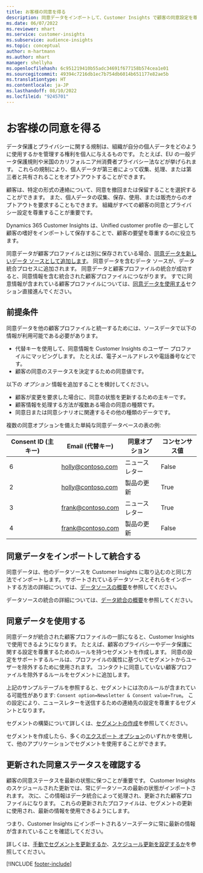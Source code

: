 ```yaml
---
title: お客様の同意を得る
description: 同意データをインポートして、Customer Insights で顧客の同意設定を尊重します。
ms.date: 06/07/2022
ms.reviewer: mhart
ms.service: customer-insights
ms.subservice: audience-insights
ms.topic: conceptual
author: m-hartmann
ms.author: mhart
manager: shellyha
ms.openlocfilehash: 6c951219410b55adc34691f677158b574cea1e01
ms.sourcegitcommit: 49394c7216db1ec7b754db6014b651177e82ae5b
ms.translationtype: HT
ms.contentlocale: ja-JP
ms.lasthandoff: 08/10/2022
ms.locfileid: "9245701"
---
```

# <a name="use-customer-consent"></a>お客様の同意を得る

データ保護とプライバシーに関する規制は、組織が自分の個人データをどのように使用するかを管理する権利を個人に与えるものです。 たとえば、EU の一般データ保護規則や米国のカリフォルニア州消費者プライバシー法などが挙げられます。 これらの規制により、個人データが第三者によって収集、処理、または第三者と共有されることをオプトアウトすることができます。  

顧客は、特定の形式の連絡について、同意を撤回または保留することを選択することができます。 また、個人データの収集、保存、使用、または販売からのオプトアウトを要求することもできます。 組織がすべての顧客の同意とプライバシー設定を尊重することが重要です。  

Dynamics 365 Customer Insights は、Unified customer profile の一部として顧客の嗜好をインポートして保存することで、顧客の要望を尊重するのに役立ちます。

同意データが顧客プロファイルとは別に保存されている場合、[同意データを新しいデータ ソースとして追加します](#import-and-unify-consent-data)。 同意データを含むデータ ソースが、データ統合プロセスに追加されます。 同意データと顧客プロファイルの統合が成功すると、同意情報を含む統合された顧客プロファイルにつながります。 すでに同意情報が含まれている顧客プロファイルについては、[同意データを使用する](#use-consent-data)セクション直接進んでください。

## <a name="prerequisites"></a>前提条件

同意データを他の顧客プロファイルと統一するためには、ソースデータで以下の情報が利用可能である必要があります。

- 代替キーを使用して、同意情報を Customer Insights のユーザー プロファイルにマッピングします。 たとえば、電子メールアドレスや電話番号などです。
- 顧客の同意のステータスを決定するための同意値です。

以下の *オプション* 情報を追加することを検討してください。

- 顧客が変更を要求した場合に、同意の状態を更新するための主キーです。
- 顧客情報を処理する方法が複数ある場合の同意の種類です。
- 同意日または同意シナリオに関連するその他の種類のデータです。

複数の同意オプションを備えた単純な同意データベースの表の例:

|Consent ID (主キー)   |Email (代替キー)  |同意オプション  |コンセンサス値  |
|---------|---------|---------|---------|
|6    |  holly@contoso.com       |  ニュースレター       |  False       |
|2    |  holly@contoso.com       |  製品の更新       |  True       |
|3    |  frank@contoso.com       |  ニュースレター       | True        |
|4    |  frank@contoso.com       |  製品の更新       |  False       |

## <a name="import-and-unify-consent-data"></a>同意データをインポートして統合する

同意データは、他のデータソースを Customer Insights に取り込むのと同じ方法でインポートします。 サポートされているデータソースとそれらをインポートする方法の詳細については、[データソースの概要](data-sources.md)を参照してください。

データソースの統合の詳細については、[データ統合の概要](data-unification.md)を参照してください。

## <a name="use-consent-data"></a>同意データを使用する

同意データが統合された顧客プロファイルの一部になると、Customer Insights で使用できるようになります。 たとえば、顧客のプライバシーやデータ保護に関する設定を尊重するためのルールを持つセグメントを作成します。 同意の設定をサポートするルールは、プロファイルの属性に基づいてセグメントからユーザーを除外するために使用されます。 コンタクトに同意していない顧客プロファイルを除外するルールをセグメントに追加します。

上記のサンプルテーブルを参照すると、セグメントには次のルールが含まれている可能性があります: `Consent option=Newsletter & Consent value=True`。 この設定により、ニュースレターを送信するための連絡先の設定を尊重するセグメントとなります。

セグメントの構築について詳しくは、[セグメントの作成](segment-builder.md)を参照してください。

セグメントを作成したら、多くの[エクスポート オプション](export-destinations.md)のいずれかを使用して、他のアプリケーションでセグメントを使用することができます。

## <a name="ensure-updated-consent-status"></a>更新された同意ステータスを確認する

顧客の同意ステータスを最新の状態に保つことが重要です。 Customer Insights のスケジュールされた更新では、常にデータソースの最新の状態がインポートされます。 次に、この情報はデータ統合によって処理され、更新された顧客プロファイルになります。 これらの更新されたプロファイルは、セグメントの更新に使用され、最新の情報を使用できるようにします。

つまり、Customer Insights にインポートされるソースデータに常に最新の情報が含まれていることを確認してください。

詳しくは、[手動でセグメントを更新するか](segments.md#refresh-segments)、[スケジュール更新を設定するか](schedule-refresh.md)を参照してください。

[!INCLUDE [footer-include](includes/footer-banner.md)]
